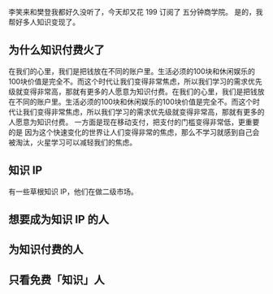 李笑来和樊登我都好久没听了，今天却又花 199 订阅了 五分钟商学院。
是的，我帮好多人知识变现了。

## 为什么知识付费火了
​在我们的心里，我们是把钱放在不同的账户里。生活必须的100块和休闲娱乐的100块价值是完全不。而这个时代让我们变得非常焦虑，所以我们学习的需求优先级就变得非常高，那就有更多的人愿意为知识付费。​在我们的心里，我们是把钱放在不同的账户里。生活必须的100块和休闲娱乐的100块价值是完全不。而这个时代让我们变得非常焦虑，所以我们学习的需求优先级就变得非常高，那就有更多的人愿意为知识付费。
一方面是现在移动支付，把支付的门槛变得非常低，更重要的是
因为这个快速变化的世界让人们变得非常的焦虑，那么不学习就感到自己会被淘汰，火星学习可以减轻我们的焦虑。

## 知识 IP
有一些草根知识 IP，他们在做二级市场。

## 想要成为知识 IP 的人
## 为知识付费的人
## 只看免费「知识」人

